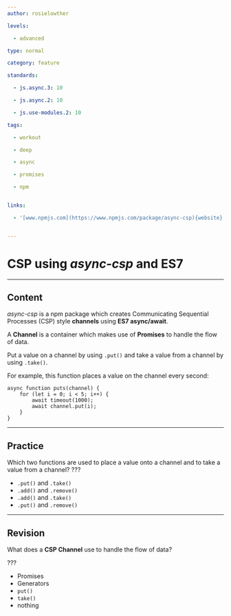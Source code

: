 ```yaml
---
author: rosielowther

levels:

  - advanced

type: normal

category: feature

standards:

  - js.async.3: 10

  - js.async.2: 10

  - js.use-modules.2: 10

tags:

  - workout

  - deep

  - async

  - promises

  - npm


links:

  - '[www.npmjs.com](https://www.npmjs.com/package/async-csp){website}'


---
```


# CSP using _async-csp_ and ES7

---
## Content

_async-csp_ is a npm package which creates Communicating Sequential Processes (CSP) style **channels** using **ES7 async/await**.

A **Channel** is a container which makes use of **Promises** to handle the flow of data.

Put a value on a channel by using `.put()` and take a value from a channel by using `.take()`.

For example, this function places a value on the channel every second:
```
async function puts(channel) {
    for (let i = 0; i < 5; i++) {
        await timeout(1000);
        await channel.put(i);
    }
}
```

---
## Practice

Which two functions are used to place a value onto a channel and to take a value from a channel? ???


* `.put()` and `.take()`
* `.add()` and `.remove()`
* `.add()` and `.take()`
* `.put()` and `.remove()`

---
## Revision

What does a **CSP Channel** use to handle the flow of data?

???


* Promises
* Generators
* `put()`
* `take()`
* nothing

